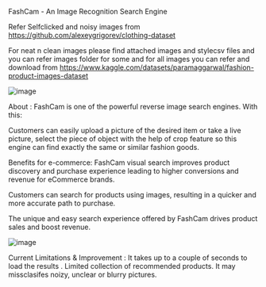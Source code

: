 FashCam - An Image Recognition Search Engine

Refer Selfclicked and noisy images from https://github.com/alexeygrigorev/clothing-dataset

For neat n clean images please find attached images and stylecsv files and you can refer images folder for some and for all images you can refer and download from https://www.kaggle.com/datasets/paramaggarwal/fashion-product-images-dataset

![image](https://user-images.githubusercontent.com/113503622/217513369-2ad0b953-6588-450e-8657-4493b9d650f7.png)

About : FashCam is one of the powerful reverse image search engines. 
With this:

Customers can easily upload a picture of the desired item or take a live picture, select the piece of object with the help of crop feature so this engine can find exactly the same or similar fashion goods.

Benefits for e-commerce: FashCam visual search improves product discovery and purchase experience leading to higher conversions and revenue for eCommerce brands. 

Customers can search for products using images, resulting in a quicker and more accurate path to purchase. 

The unique and easy search experience offered by FashCam drives product sales and boost revenue.

![image](https://user-images.githubusercontent.com/113503622/217513880-84edb43f-8603-43f7-8110-1ec45d56eea2.png)

Current Limitations & Improvement : It takes up to a couple of seconds to load the results .
Limited collection of recommended products.
It may missclasifes noizy, unclear or blurry pictures.






